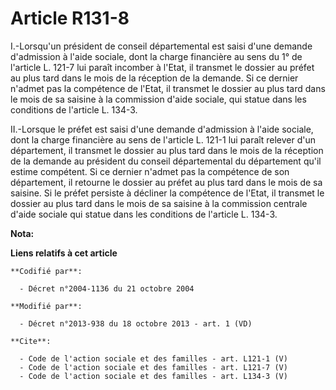 # Article R131-8

I.-Lorsqu'un président de conseil départemental est saisi d'une demande d'admission à l'aide sociale, dont la charge
financière au sens du 1° de l'article L. 121-7 lui paraît incomber à l'Etat, il transmet le dossier au préfet au plus tard
dans le mois de la réception de la demande. Si ce dernier n'admet pas la compétence de l'Etat, il transmet le dossier au plus
tard dans le mois de sa saisine à la commission d'aide sociale, qui statue dans les conditions de l'article L. 134-3.

II.-Lorsque le préfet est saisi d'une demande d'admission à l'aide sociale, dont la charge financière au sens de l'article L.
121-1 lui paraît relever d'un département, il transmet le dossier au plus tard dans le mois de la réception de la demande au
président du conseil départemental du département qu'il estime compétent. Si ce dernier n'admet pas la compétence de son
département, il retourne le dossier au préfet au plus tard dans le mois de sa saisine. Si le préfet persiste à décliner la
compétence de l'Etat, il transmet le dossier au plus tard dans le mois de sa saisine à la commission centrale d'aide sociale
qui statue dans les conditions de l'article L. 134-3.

**Nota:**



**Liens relatifs à cet article**

	**Codifié par**:

	  - Décret n°2004-1136 du 21 octobre 2004

	**Modifié par**:

	  - Décret n°2013-938 du 18 octobre 2013 - art. 1 (VD)

	**Cite**:

	  - Code de l'action sociale et des familles - art. L121-1 (V)
	  - Code de l'action sociale et des familles - art. L121-7 (V)
	  - Code de l'action sociale et des familles - art. L134-3 (V)
